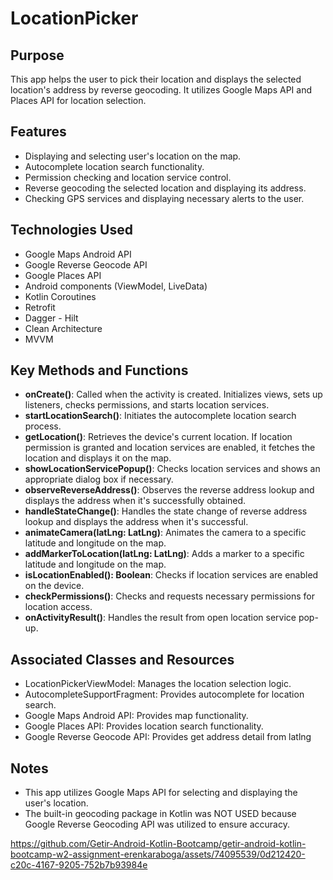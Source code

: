 

<h1>LocationPicker</h1>

<h2>Purpose</h2>
<p>This app helps the user to pick their location and displays the selected location's address by reverse geocoding. It utilizes Google Maps API and Places API for location selection.</p>

<h2>Features</h2>
<ul>
<li>Displaying and selecting user's location on the map.</li>
<li>Autocomplete location search functionality.</li>
<li>Permission checking and location service control.</li>
<li>Reverse geocoding the selected location and displaying its address.</li>
<li>Checking GPS services and displaying necessary alerts to the user.</li>
</ul>

<h2>Technologies Used</h2>
<ul>
<li>Google Maps Android API</li>
<li>Google Reverse Geocode API</li>
<li>Google Places API</li>
<li>Android components (ViewModel, LiveData)</li>
<li>Kotlin Coroutines</li>
<li>Retrofit</li>
<li>Dagger - Hilt</li>
<li>Clean Architecture</li>
<li>MVVM</li>
</ul>

<h2>Key Methods and Functions</h2>
<ul>
<li><strong>onCreate()</strong>: Called when the activity is created. Initializes views, sets up listeners, checks permissions, and starts location services.</li>
<li><strong>startLocationSearch()</strong>: Initiates the autocomplete location search process.</li>
<li><strong>getLocation()</strong>: Retrieves the device's current location. If location permission is granted and location services are enabled, it fetches the location and displays it on the map.</li>
<li><strong>showLocationServicePopup()</strong>: Checks location services and shows an appropriate dialog box if necessary.</li>
<li><strong>observeReverseAddress()</strong>: Observes the reverse address lookup and displays the address when it's successfully obtained.</li>
<li><strong>handleStateChange()</strong>: Handles the state change of reverse address lookup and displays the address when it's successful.</li>
<li><strong>animateCamera(latLng: LatLng)</strong>: Animates the camera to a specific latitude and longitude on the map.</li>
<li><strong>addMarkerToLocation(latLng: LatLng)</strong>: Adds a marker to a specific latitude and longitude on the map.</li>
<li><strong>isLocationEnabled(): Boolean</strong>: Checks if location services are enabled on the device.</li>
<li><strong>checkPermissions()</strong>: Checks and requests necessary permissions for location access.</li>
<li><strong>onActivityResult()</strong>: Handles the result from open location service pop-up.</li>
</ul>


<h2>Associated Classes and Resources</h2>
<ul>
<li>LocationPickerViewModel: Manages the location selection logic.</li>
<li>AutocompleteSupportFragment: Provides autocomplete for location search.</li>
<li>Google Maps Android API: Provides map functionality.</li>
<li>Google Places API: Provides location search functionality.</li>
<li>Google Reverse Geocode API: Provides get address detail from latlng </li>
</ul>

<h2>Notes</h2>
<ul>
<li>This app utilizes Google Maps API for selecting and displaying the user's location.</li>
<li>The built-in geocoding package in Kotlin was NOT USED because Google Reverse Geocoding API was utilized to ensure accuracy.</li>
  
</ul>

https://github.com/Getir-Android-Kotlin-Bootcamp/getir-android-kotlin-bootcamp-w2-assignment-erenkaraboga/assets/74095539/0d212420-c20c-4167-9205-752b7b93984e

</body>
</html>
